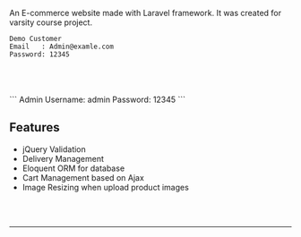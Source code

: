 
An E-commerce website made with Laravel framework. It was created for varsity course project.
```
Demo Customer
Email   : Admin@examle.com
Password: 12345
```
<br /> 
<br />
<br />```
Admin
Username: admin
Password: 12345
```

<br />


## Features ##
- jQuery Validation
- Delivery Management
- Eloquent ORM for database
- Cart Management based on Ajax
- Image Resizing when upload product images

<br />
<br />

***



